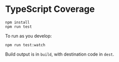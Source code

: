 # TypeScript Coverage

```
npm install
npm run test
```

To run as you develop:

```
npm run test:watch
```

Build output is in `build`, with destination code in `dest`.

